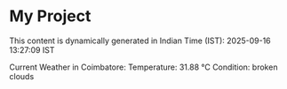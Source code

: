 # My Project

This content is dynamically generated in Indian Time (IST): 2025-09-16 13:27:09 IST


Current Weather in Coimbatore:
Temperature: 31.88 °C
Condition: broken clouds
